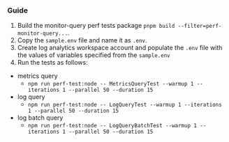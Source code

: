 ### Guide

1. Build the monitor-query perf tests package `pnpm build --filter=perf-monitor-query...`.
2. Copy the `sample.env` file and name it as `.env`.
3. Create log analytics workspace account and populate the `.env` file with the values of variables specified from the `sample.env`
4. Run the tests as follows:

- metrics query
  - `npm run perf-test:node -- MetricsQueryTest --warmup 1 --iterations 1 --parallel 50 --duration 15`
- log query
  - `npm run perf-test:node -- LogQueryTest --warmup 1 --iterations 1 --parallel 50 --duration 15`
- log batch query
  - `npm run perf-test:node -- LogQueryBatchTest --warmup 1 --iterations 1 --parallel 50 --duration 15`
